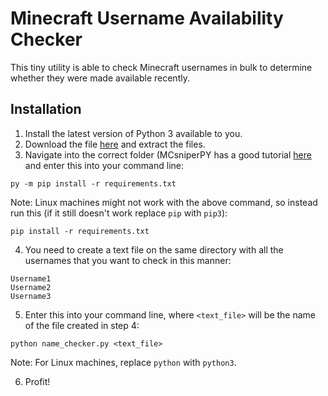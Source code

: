 # Minecraft Username Availability Checker
This tiny utility is able to check Minecraft usernames in bulk to determine whether they were made available recently.
 
 ## Installation
 1. Install the latest version of Python 3 available to you.
 2. Download the file [here](https://github.com/etoh53/Minecraft-Name-Checker-Utility/archive/main.zip) and extract the files.
 3. Navigate into the correct folder (MCsniperPY has a good tutorial [here](https://github.com/MCsniperPY/MCsniperPY#installing-dependencies) and enter this into your command line:
```
py -m pip install -r requirements.txt
```
Note: Linux machines might not work with the above command, so instead run this (if it still doesn't work replace `pip` with `pip3`):
```
pip install -r requirements.txt
```
4. You need to create a text file on the same directory with all the usernames that you want to check in this manner:
```
Username1
Username2
Username3
```
5. Enter this into your command line, where `<text_file>` will be the name of the file created in step 4:
```
python name_checker.py <text_file>
```
Note: For Linux machines, replace `python` with `python3`.

6. Profit!

